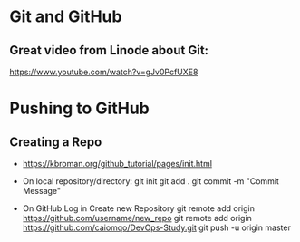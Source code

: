 # Git and GitHub

## Great video from Linode about Git:
https://www.youtube.com/watch?v=gJv0PcfUXE8

# Pushing to GitHub

## Creating a Repo
- https://kbroman.org/github_tutorial/pages/init.html

- On local repository/directory:
    git init
    git add . 
    git commit -m "Commit Message"

- On GitHub
    Log in
    Create new Repository
    git remote add origin https://github.com/username/new_repo
    git remote add origin https://github.com/caiomqo/DevOps-Study.git
    git push -u origin master
